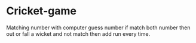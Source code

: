 # Cricket-game

Matching number with computer guess number if match both number then out or fall a wicket and not match then add run every time. 
